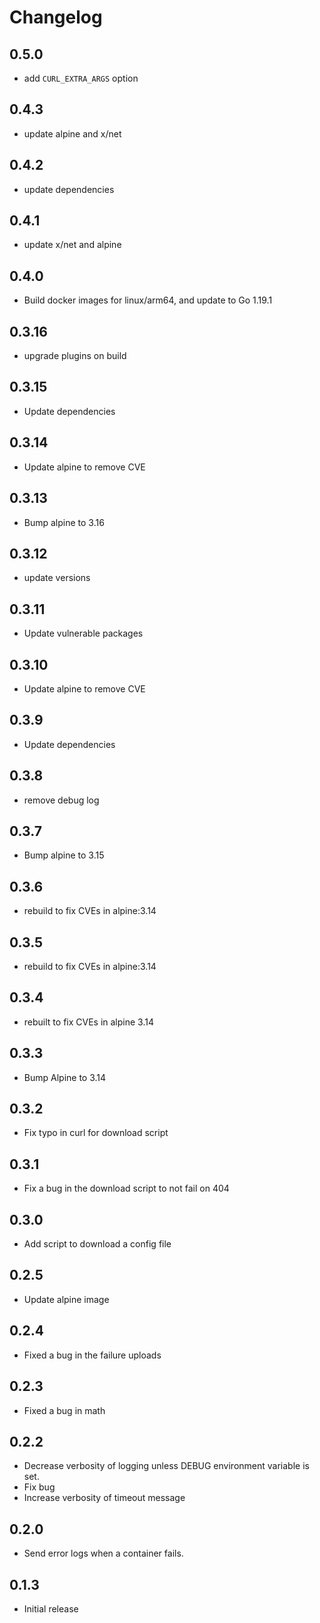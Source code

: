 # Changelog
## 0.5.0
* add `CURL_EXTRA_ARGS` option

## 0.4.3
* update alpine and x/net

## 0.4.2
* update dependencies

## 0.4.1
* update x/net and alpine

## 0.4.0
* Build docker images for linux/arm64, and update to Go 1.19.1

## 0.3.16
* upgrade plugins on build

## 0.3.15
* Update dependencies

## 0.3.14
* Update alpine to remove CVE

## 0.3.13
* Bump alpine to 3.16

## 0.3.12
* update versions

## 0.3.11
* Update vulnerable packages

## 0.3.10
* Update alpine to remove CVE
## 0.3.9
* Update dependencies

## 0.3.8
* remove debug log

## 0.3.7
* Bump alpine to 3.15

## 0.3.6
* rebuild to fix CVEs in alpine:3.14

## 0.3.5
* rebuild to fix CVEs in alpine:3.14

## 0.3.4
* rebuilt to fix CVEs in alpine 3.14

## 0.3.3
* Bump Alpine to 3.14

## 0.3.2

* Fix typo in curl for download script

## 0.3.1

* Fix a bug in the download script to not fail on 404

## 0.3.0

* Add script to download a config file

## 0.2.5

* Update alpine image

## 0.2.4

* Fixed a bug in the failure uploads

## 0.2.3

* Fixed a bug in math

## 0.2.2

* Decrease verbosity of logging unless DEBUG environment variable is set.
* Fix bug
* Increase verbosity of timeout message

## 0.2.0

* Send error logs when a container fails.

## 0.1.3

* Initial release

